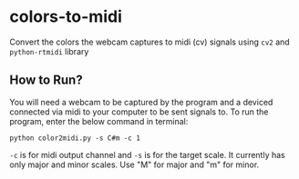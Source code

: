 # colors-to-midi
Convert the colors the webcam captures to midi (cv) signals using `cv2` and `python-rtmidi` library

## How to Run?
You will need a webcam to be captured by the program and a deviced connected via midi to your computer to be sent signals to. To run the program, enter the below command in terminal:

```
python color2midi.py -s C#m -c 1
```

`-c` is for midi output channel and `-s` is for the target scale. It currently has only major and minor scales. Use "M" for major and "m" for minor.
